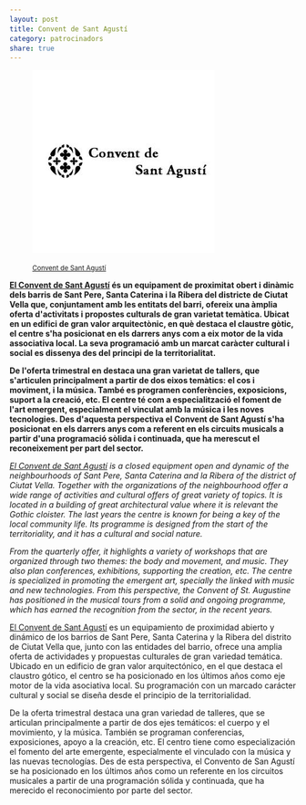 ```yaml
---
layout: post
title: Convent de Sant Agustí
category: patrocinadors
share: true
---
```


<figure class="text-center">
	<img src="/public/img/convent-sant-agusti-organitzadors-barcelona-digital-art.jpg" alt="Convent de Sant Agustí - organitzadors de barcelona digital art" title="Convent de Sant Agustí - organitzadors de barcelona digital art">
	<figcaption>
		<p><small><i class="fa fa-external-link"></i> <a href="http://conventagusti.com/" title="Convent de Sant Agustí">Convent de Sant Agustí</a></small></p>
	</figcaption>
</figure>

<!--more--> 

**[El Convent de Sant Agustí](http://conventagusti.com/) és un equipament de proximitat obert i dinàmic dels barris de Sant Pere, Santa Caterina i la Ribera del districte de Ciutat Vella que, conjuntament amb les entitats del barri, ofereix una àmplia oferta d'activitats i propostes culturals de gran varietat temàtica. Ubicat en un edifici de gran valor arquitectònic, en què destaca el claustre gòtic, el centre s'ha posicionat en els darrers anys com a eix motor de la vida associativa local. La seva programació amb un marcat caràcter cultural i social es dissenya des del principi de la territorialitat.**

**De l'oferta trimestral en destaca una gran varietat de tallers, que s'articulen principalment a partir de dos eixos temàtics: el cos i moviment, i la música. També es programen conferències, exposicions, suport a la creació, etc. El centre té com a especialització el foment de l'art emergent, especialment el vinculat amb la música i les noves tecnologies. Des d'aquesta perspectiva el Convent de Sant Agustí s'ha posicionat en els darrers anys com a referent en els circuits musicals a partir d'una programació sòlida i continuada, que ha merescut el reconeixement per part del sector.**

*[El Convent de Sant Agustí](http://conventagusti.com/) is a closed equipment open and dynamic of the neighbourhoods of Sant Pere, Santa Caterina and la Ribera of the district of Ciutat Vella. Together with the organizations of the neighbourhood offer a wide range of activities and cultural offers of great variety of topics. It is located in a building of great architectural value where it is relevant the Gothic cloister. The last years the centre is known for being a key of the local community life. Its programme is designed from the start of the territoriality, and it has a cultural and social nature.*

*From the quarterly offer, it highlights a variety of workshops that are organized through two themes: the body and movement, and music. They also plan conferences, exhibitions, supporting the creation, etc. The centre is specialized in promoting the emergent art, specially the linked with music and new technologies. From this perspective, the Convent of St. Augustine has positioned in the musical tours from a solid and ongoing programme, which has earned the recognition from the sector, in the recent years.*

[El Convent de Sant Agustí](http://conventagusti.com/) es un equipamiento de proximidad abierto y dinámico de los barrios de Sant Pere, Santa Caterina y la Ribera del distrito de Ciutat Vella que, junto con las entidades del barrio, ofrece una amplia oferta de actividades y propuestas culturales de gran variedad temática. Ubicado en un edificio de gran valor arquitectónico, en el que destaca el claustro gótico, el centro se ha posicionado en los últimos años como eje motor de la vida asociativa local. Su programación con un marcado carácter cultural y social se diseña desde el principio de la territorialidad. 

De la oferta trimestral destaca una gran variedad de talleres, que se articulan principalmente a partir de dos ejes temáticos: el cuerpo y el movimiento, y la música. También se programan conferencias, exposiciones, apoyo a la creación, etc. El centro tiene como especialización el fomento del arte emergente, especialmente el vinculado con la música y las nuevas tecnologías. Des de esta perspectiva, el Convento de San Agustí se ha posicionado en los últimos años como un referente en los circuitos musicales a partir de una programación sólida y continuada, que ha merecido el reconocimiento por parte del sector. 